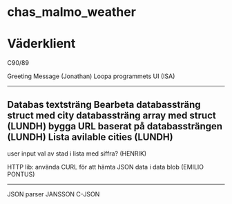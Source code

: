 # chas_malmo_weather

# Väderklient

C90/89

Greeting Message (Jonathan)
Loopa programmets UI (ISA)


----
Databas textsträng
Bearbeta databassträng
struct med city databassträng array med struct  (LUNDH)
bygga URL baserat på databassträngen (LUNDH)
Lista avilable cities (LUNDH)
---

user input
    val av stad i lista med siffra? (HENRIK)


HTTP lib:
använda CURL för att hämta JSON data i data blob (EMILIO PONTUS)



-----------

JSON parser JANSSON C-JSON

